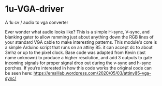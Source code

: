 # 1u-VGA-driver
A 1u cv / audio to vga converter

Ever wonder what audio looks like?  This is a simple H-sync, V-sync, and blanking gater to allow ramming just about anything down the RGB lines of your standard VGA cable to make interesting patterns.  This module's core is a simple Arduino script that runs on an attiny 85.  it can accept dc to about 3mhz or up to the pixel clock.  Base code was adapted from Kevin (last name unknown) to produce a higher resolution, and add 3 outputs to gate incoming signals for proper signal drop out during the v-sync and h-sync porches.  If you’re interested in how this code works the original code can be seen here: https://emalliab.wordpress.com/2020/05/03/attiny85-vga-sync/

